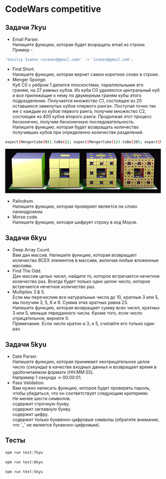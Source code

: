 
# CodeWars competitive

## Задачи 7kyu
 - Email Parser.   
 Напишите функцию, которая будет возращать email из строки.  
 Пример - 
  ```bash
  'Vasiliy Ivanov <ivanov@gmail.com>' -> 'ivanov@gmail.com'.
```
 - Find Short.   
 Напишите функцию, которая вернет самое короткое слово в строке.  
 - Menger Sponge.   
Куб C0 с ребром 1 делится плоскостями, параллельными его граням, на 27 равных кубов. Из куба C0 удаляются центральный куб и все прилежащие к нему по двумерным граням кубы этого подразделения. Получается множество C1, состоящее из 20 оставшихся замкнутых кубов «первого ранга». Поступая точно так же с каждым из кубов первого ранга, получим множество C2, состоящее из 400 кубов второго ранга. Продолжая этот процесс бесконечно, получим бесконечную последовательность.  
Напишите функцию, которая будет возвращать количество получивших кубов при определенно количестве разделений.   
```bash
expect(MengerCube(0)).toBe(1); expect(MengerCube(1)).toBe(20); expect(MengerCube(2)).toBe(400);
```
![Menger Sponge](./img/MengerSponge.jpeg)
- Palindrom.  
Напишите функцию, которая проверяет является ли слово палиндромом.  
- Morse code.   
Напишите функцию, котоаря шифрует строку в код Морзе.  
## Задачи 6kyu
- Deep Array Count.  
Вам дан массив. Напишите функцию, которая возвращает количество ВСЕХ элементов в массиве, включая любые вложенные массивы.
- Find The Odd.  
Дан массив целых чисел, найдите то, которое встречается нечетное количество раз.
Всегда будет только одно целое число, которое встречается нечетное количество раз.
- Multiplies 3 & 5.  
Если мы перечислим все натуральные числа до 10, кратные 3 или 5, мы получим 3, 5, 6 и 9. Сумма этих кратных равна 23.   
Напишитк функцию, которая возвращает сумму всех чисел, кратных 3 или 5, меньше переданного числа. Кроме того, если число отрицательное, верните 0.   
Примечание. Если число кратно и 3, и 5, считайте его только один раз.
## Задачи 5kyu
- Date Parser.   
Напишите функцию, которая принимает неотрицательное целое число (секунды) в качестве входных данных и возвращает время в удобочитаемом формате (HH:MM:SS).   
Например 1 секунда -> 00:00:01.  
- Pass Validation.  
Вам нужно написать функцию, котороя будет проверять пароль, чтобы убедиться, что он соответствует следующим критериям:   
Не менее шести символов.  
содержит строчную букву.  
содержит заглавную букву.  
содержит цифру.  
содержит только буквенно-цифровые символы (обратите внимание, что '_' не является буквенно-цифровым).  
## Тесты
```bash
npm run test:7kyu
```
```bash
npm run test:6kyu
```
```bash
npm run test:5kyu
```
